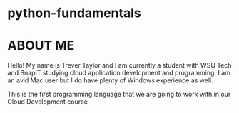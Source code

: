 # python-fundamentals

# ABOUT ME #
Hello! My name is Trever Taylor and I am currently a student with WSU Tech and SnapIT studying cloud application development and programming. I am an avid Mac user but I do have plenty of Windows experience as well. 

This is the first programming language that we are going to work with in our Cloud Development course 

